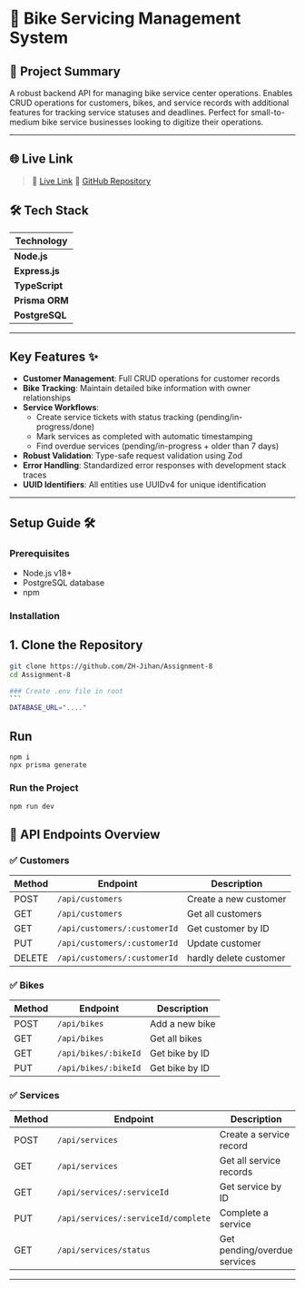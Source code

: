 # 🚀 Bike Servicing Management System

## 📝 Project Summary

A robust backend API for managing bike service center operations. Enables CRUD operations for customers, bikes, and service records with additional features for tracking service statuses and deadlines. Perfect for small-to-medium bike service businesses looking to digitize their operations.

---

## 🌐 Live Link

> 🔗 [Live Link](#)
> 📂 [GitHub Repository](https://github.com/ZH-Jihan/Assignment-8)

## 🛠 Tech Stack

| Technology
|---------------
| **Node.js**  
| **Express.js**
| **TypeScript**
| **Prisma ORM**
| **PostgreSQL**

---

## Key Features ✨

- **Customer Management**: Full CRUD operations for customer records
- **Bike Tracking**: Maintain detailed bike information with owner relationships
- **Service Workflows**:
  - Create service tickets with status tracking (pending/in-progress/done)
  - Mark services as completed with automatic timestamping
  - Find overdue services (pending/in-progress + older than 7 days)
- **Robust Validation**: Type-safe request validation using Zod
- **Error Handling**: Standardized error responses with development stack traces
- **UUID Identifiers**: All entities use UUIDv4 for unique identification

---

## Setup Guide 🛠️

### Prerequisites

- Node.js v18+
- PostgreSQL database
- npm

### Installation

## 1. Clone the Repository

````bash
git clone https://github.com/ZH-Jihan/Assignment-8
cd Assignment-8

### Create .env file in root
```
DATABASE_URL="...."
````

## Run

```shell
npm i
npx prisma generate
```

### Run the Project

```shell
npm run dev
```

## 🧪 API Endpoints Overview

### ✅ Customers

| Method | Endpoint                     | Description            |
| ------ | ---------------------------- | ---------------------- |
| POST   | `/api/customers`             | Create a new customer  |
| GET    | `/api/customers`             | Get all customers      |
| GET    | `/api/customers/:customerId` | Get customer by ID     |
| PUT    | `/api/customers/:customerId` | Update customer        |
| DELETE | `/api/customers/:customerId` | hardly delete customer |

### ✅ Bikes

| Method | Endpoint             | Description    |
| ------ | -------------------- | -------------- |
| POST   | `/api/bikes`         | Add a new bike |
| GET    | `/api/bikes`         | Get all bikes  |
| GET    | `/api/bikes/:bikeId` | Get bike by ID |
| PUT    | `/api/bikes/:bikeId` | Get bike by ID |

### ✅ Services

| Method | Endpoint                            | Description                  |
| ------ | ----------------------------------- | ---------------------------- |
| POST   | `/api/services`                     | Create a service record      |
| GET    | `/api/services`                     | Get all service records      |
| GET    | `/api/services/:serviceId`          | Get service by ID            |
| PUT    | `/api/services/:serviceId/complete` | Complete a service           |
| GET    | `/api/services/status`              | Get pending/overdue services |

---
